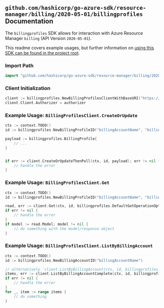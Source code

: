 
## `github.com/hashicorp/go-azure-sdk/resource-manager/billing/2020-05-01/billingprofiles` Documentation

The `billingprofiles` SDK allows for interaction with Azure Resource Manager `billing` (API Version `2020-05-01`).

This readme covers example usages, but further information on [using this SDK can be found in the project root](https://github.com/hashicorp/go-azure-sdk/tree/main/docs).

### Import Path

```go
import "github.com/hashicorp/go-azure-sdk/resource-manager/billing/2020-05-01/billingprofiles"
```


### Client Initialization

```go
client := billingprofiles.NewBillingProfilesClientWithBaseURI("https://management.azure.com")
client.Client.Authorizer = authorizer
```


### Example Usage: `BillingProfilesClient.CreateOrUpdate`

```go
ctx := context.TODO()
id := billingprofiles.NewBillingProfileID("billingAccountName", "billingProfileName")

payload := billingprofiles.BillingProfile{
	// ...
}


if err := client.CreateOrUpdateThenPoll(ctx, id, payload); err != nil {
	// handle the error
}
```


### Example Usage: `BillingProfilesClient.Get`

```go
ctx := context.TODO()
id := billingprofiles.NewBillingProfileID("billingAccountName", "billingProfileName")

read, err := client.Get(ctx, id, billingprofiles.DefaultGetOperationOptions())
if err != nil {
	// handle the error
}
if model := read.Model; model != nil {
	// do something with the model/response object
}
```


### Example Usage: `BillingProfilesClient.ListByBillingAccount`

```go
ctx := context.TODO()
id := billingprofiles.NewBillingAccountID("billingAccountName")

// alternatively `client.ListByBillingAccount(ctx, id, billingprofiles.DefaultListByBillingAccountOperationOptions())` can be used to do batched pagination
items, err := client.ListByBillingAccountComplete(ctx, id, billingprofiles.DefaultListByBillingAccountOperationOptions())
if err != nil {
	// handle the error
}
for _, item := range items {
	// do something
}
```

